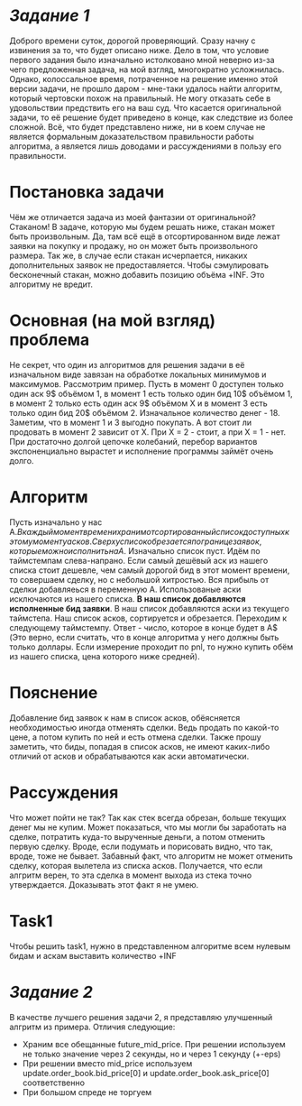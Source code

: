 # *Задание 1*
  Доброго времени суток, дорогой проверяющий. Сразу начну с извинения за то, что будет описано ниже. Дело в том, что условие первого задания было изначально истолковано мной неверно из-за чего предложенная задача, на мой взгляд, многократно усложнилась. Однако, колоссальное время, потраченное на решение именно этой версии задачи, не прошло даром - мне-таки удалось найти алгоритм, который чертовски похож на правильный. Не могу отказать себе в удовольствии предствить его на ваш суд. Что касается оригинальной задачи, то её решение будет приведено в конце, как следствие из более сложной.
  Всё, что будет представлено ниже, ни в коем случае не является формальным доказательством правильности работы алгоритма, а является лишь доводами и рассуждениями в пользу его правильности.
# Постановка задачи
  Чём же отличается задача из моей фантазии от оригинальной? Стаканом! В задаче, которую мы будем решать ниже, стакан может быть произвольным. Да, там всё ещё в отсортированном виде лежат заявки на покупку и продажу, но он может быть произвольного размера. Так же, в случае если стакан исчерпается, никаких дополнительных заявок не предоставляется. Чтобы сэмулировать бесконечный стакан, можно добавить позицию объёма +INF. Это алгоритму не вредит.
# Основная (на мой взгляд) проблема
  Не секрет, что один из алгоритмов для решения задачи в её изначальном виде завязан на обработке локальных минимумов и максимумов. Рассмотрим пример. Пусть в момент 0 доступен только один аск 9$ объёмом 1, в момент 1 есть только один бид 10$ объёмом 1, в момент 2 только есть один аск 9$ объёмом X и в момент 3 есть только один бид 20$ объёмом 2. Изначальное количество денег - 18. Заметим, что в момент 1 и 3 выгодно покупать. А вот стоит ли продовать в момент 2 зависит от X. При X = 2 - стоит, а при X = 1 - нет. При достаточно долгой цепочке колебаний, перебор вариантов экспоненциально вырастет и исполнение программы займёт очень долго.
# Алгоритм 
  Пусть изначально у нас А$. В каждый момент времени храним отсортированный список доступных к этому моменту асков. Сверху список обрезается по границе заявок, которые можно исполнить на A$. Изначально список пуст. Идём по таймстемпам слева-напрано. Если самый дешёвый аск из нашего списка стоит дешевле, чем самый дорогой бид в этот момент времени, то совершаем сделку, но с небольшой хитростью. Вся прибыль от сделки добавляеься в переменную А. Использованые аски исключаются из нашего списка. **В наш список добавляются исполненные бид заявки**. В наш список добавляются аски из текущего таймстепа. Наш список асков, сортируется и обрезается. Переходим к следующему таймстемпу. Ответ - число, которое в конце будет в A$ (Это верно, если считать, что в конце алгоритма у него должны быть только доллары. Если измерение проходит по pnl, то нужно купить обём из нашего списка, цена которого ниже средней).
# Пояснение
  Добавление бид заявок к нам в список асков, обёясняется необходимостью иногда отменять сделки. Ведь продать по какой-то цене, а потом купить по ней и есть отмена сделки. Также прошу заметить, что биды, попадая в список асков, не имеют каких-либо отличий от асков и обрабатываются как аски автоматически.
# Рассуждения
  Что может пойти не так? Так как стек всегда обрезан, больше текущих денег мы не купим. Может показаться, что мы могли бы заработать на сделке, потратить куда-то вырученные деньги, а потом отменить первую сделку. Вроде, если подумать и порисовать видно, что так, вроде, тоже не бывает. Забавный факт, что алгоритм не может отменить сделку, которая вылетела из списка асков. Получается, что если алгритм верен, то эта сделка в момент выхода из стека точно утверждается. Доказывать этот факт я не умею.
# Task1
  Чтобы решить task1, нужно в представленном алгоритме всем нулевым бидам и аскам выставить количество +INF
  
  
# *Задание 2*
  В качестве лучшего решения задачи 2, я представляю улучшенный алгритм из примера. Отличия следующие:
* Храним все обещанные future_mid_price. При решении используем не только значение через 2 секунды, но и через 1 секунду (+-eps)
* При решении вместо mid_price используем update.order_book.bid_price[0] и update.order_book.ask_price[0] соответственно
* При большом спреде не торгуем
